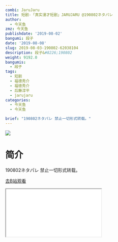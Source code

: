 ```yaml
---
combi: JaruJaru
title: 短剧-「真实漫才短剧」JARUJARU @190802ネタパレ
author:
  - 今天鱼
zmz: 今天鱼
publishdate: '2019-08-02'
bangumi: 段子
date: '2019-08-08'
slug: 2019-08-03-190802-62038104
description: 段子&#8226;190802
weight: 9192.0
bangumis:
  - 段子
tags:
  - 短剧
  - 福德秀介
  - 福徳秀介
  - 后藤淳平
  - jarujaru
categories:
  - 今天鱼
  - 今天鱼

brief: "190802ネタパレ 禁止一切形式转载。"
---
```

![](https://i.imgur.com/aYEqlaU.jpg)
# 简介  
190802ネタパレ
禁止一切形式转载。  

[去B站观看](https://www.bilibili.com/video/av62038104/)
<div class ="resp-container"><iframe class="testiframe" src="//player.bilibili.com/player.html?aid=62038104"", scrolling="no", allowfullscreen="true" > </iframe></div> 
